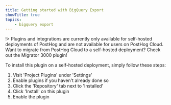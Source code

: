 ```yaml
---
title: Getting started with BigQuery Export
showTitle: true
topics:
    - bigquery export
---
```


!> Plugins and integrations are currently only available for self-hosted deployments of PostHog and are not available for users on PostHog Cloud. Want to migrate from PostHog Cloud to a self-hosted deployment? Check out the Migrator 3000 plugin!

To install this plugin on a self-hosted deployment, simply follow these steps:

1. Visit 'Project Plugins' under 'Settings'
1. Enable plugins if you haven't already done so
1. Click the 'Repository' tab next to 'Installed'
1. Click 'Install' on this plugin
1. Enable the plugin
